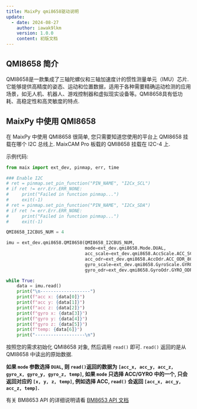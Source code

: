 ```yaml
---
title: MaixPy qmi8658驱动说明
update:
  - date: 2024-08-27
    author: iawak9lkm
    version: 1.0.0
    content: 初版文档
---
```


## QMI8658 简介

QMI8658是一款集成了三轴陀螺仪和三轴加速度计的惯性测量单元（IMU）芯片. 它能够提供高精度的姿态、运动和位置数据，适用于各种需要精确运动检测的应用场景，如无人机、机器人、游戏控制器和虚拟现实设备等。QMI8658具有低功耗、高稳定性和高灵敏度的特点.

## MaixPy 中使用 QMI8658

在 MaixPy 中使用 QMI8658 很简单, 您只需要知道您使用的平台上 QMI8658 挂载在哪个 I2C 总线上. MaixCAM Pro 板载的 QMI8658 挂载在 I2C-4 上.

示例代码:

```python
from maix import ext_dev, pinmap, err, time

### Enable I2C
# ret = pinmap.set_pin_function("PIN_NAME", "I2Cx_SCL")
# if ret != err.Err.ERR_NONE:
#     print("Failed in function pinmap...")
#     exit(-1)
# ret = pinmap.set_pin_function("PIN_NAME", "I2Cx_SDA")
# if ret != err.Err.ERR_NONE:
#     print("Failed in function pinmap...")
#     exit(-1)

QMI8658_I2CBUS_NUM = 4

imu = ext_dev.qmi8658.QMI8658(QMI8658_I2CBUS_NUM,
                              mode=ext_dev.qmi8658.Mode.DUAL,
                              acc_scale=ext_dev.qmi8658.AccScale.ACC_SCALE_2G,
                              acc_odr=ext_dev.qmi8658.AccOdr.ACC_ODR_8000,
                              gyro_scale=ext_dev.qmi8658.GyroScale.GYRO_SCALE_16DPS,
                              gyro_odr=ext_dev.qmi8658.GyroOdr.GYRO_ODR_8000)

while True:
    data = imu.read()
    print("\n-------------------")
    print(f"acc x: {data[0]}")
    print(f"acc y: {data[1]}")
    print(f"acc z: {data[2]}")
    print(f"gyro x: {data[3]}")
    print(f"gyro y: {data[4]}")
    print(f"gyro z: {data[5]}")
    print(f"temp: {data[6]}")
    print("-------------------\n")
```

按照您的需求初始化 QMI8658 对象, 然后调用 `read()` 即可. `read()` 返回的是从 QMI8658 中读出的原始数据.

**如果 `mode` 参数选择 `DUAL`, 则 `read()`返回的数据为 `[acc_x, acc_y, acc_z, gyro_x, gyro_y, gyro_z, temp]`, 如果 `mode` 只选择 ACC/GYRO 中的一个, 只会返回对应的 `[x, y, z, temp]`, 例如选择 ACC, `read()` 会返回 `[acc_x, acc_y, acc_z, temp]`.**

有关 BM8653 API 的详细说明请看 [BM8653 API 文档](../../../api/maix/ext_dev/qmi8658.md)